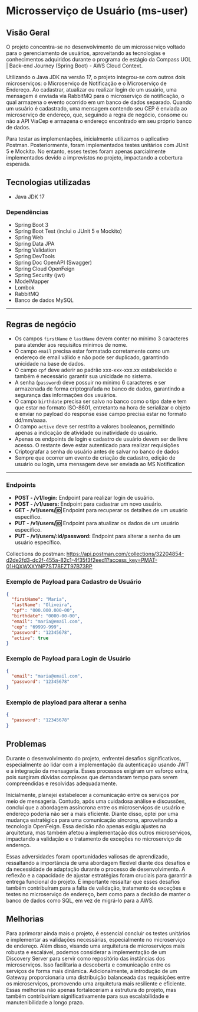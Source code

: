 # Microsserviço de Usuário (ms-user)
## Visão Geral

O projeto concentra-se no desenvolvimento de um microsserviço voltado para o gerenciamento de usuários, aproveitando as tecnologias e conhecimentos adquiridos durante o programa de estágio da Compass UOL | Back-end Journey (Spring Boot) - AWS Cloud Context.

Utilizando o Java JDK na versão 17, o projeto integrou-se com outros dois microserviços: o Microserviço de Notificação e o Microserviço de Endereço. Ao cadastrar, atualizar ou realizar login de um usuário, uma mensagem é enviada via RabbitMQ para o microserviço de notificação, o qual armazena o evento ocorrido em um banco de dados separado. Quando um usuário é cadastrado, uma mensagem contendo seu CEP é enviada ao microserviço de endereço, que, seguindo a regra de negócio, consome ou não a API ViaCep e armazena o endereço encontrado em seu próprio banco de dados.

Para testar as implementações, inicialmente utilizamos o aplicativo Postman. Posteriormente, foram implementados testes unitários com JUnit 5 e Mockito. No entanto, esses testes foram apenas parcialmente implementados devido a imprevistos no projeto, impactando a cobertura esperada.

## Tecnologias utilizadas
- Java JDK 17

### Dependências
- Spring Boot 3
- Spring Boot Test (inclui o JUnit 5 e Mockito)
- Spring Web
- Spring Data JPA
- Spring Validation
- Spring DevTools
- Spring Doc OpenAPI (Swagger)
- Spring Cloud OpenFeign
- Spring Security (jwt)
- ModelMapper
- Lombok
- RabbitMQ
- Banco de dados MySQL

---
## Regras de negócio 
- Os campos `firstName` e `lastName` devem conter no mínimo 3 caracteres para atender aos requisitos mínimos de nome.
- O campo `email` precisa estar formatado corretamente como um endereço de email válido e não pode ser duplicado, garantindo unicidade na base de dados.
- O campo `cpf` deve aderir ao padrão xxx-xxx-xxx.xx estabelecido e também é necessário garantir sua unicidade no sistema.
- A senha (`password`) deve possuir no mínimo 6 caracteres e ser armazenada de forma criptografada no banco de dados, garantindo a segurança das informações dos usuários.
- O campo `birthdate` precisa ser salvo no banco como o tipo date e tem que estar no formato ISO-8601, entretanto na hora de serializar o objeto e enviar no payload do response esse campo precisa estar no formato dd/mm/aaaa.
- O campo `active` deve ser restrito a valores booleanos, permitindo apenas a indicação de atividade ou inatividade do usuário.
- Apenas os endpoints de login e cadastro de usuário devem ser de livre acesso. O restante deve estar autenticado para realizar requisições
- Criptografar a senha do usuário antes de salvar no banco de dados
- Sempre que ocorrer um evento de criação de cadastro, edição de usuário ou login, uma mensagem deve ser enviada ao MS Notification
---
### Endpoints
- **POST - /v1/login:** Endpoint para realizar login de usuário.
- **POST - /v1/users:** Endpoint para cadastrar um novo usuário.
- **GET - /v1/users/:id:** Endpoint para recuperar os detalhes de um usuário específico.
- **PUT - /v1/users/:id:** Endpoint para atualizar os dados de um usuário específico.
- **PUT - /v1/users/:id/password:** Endpoint para alterar a senha de um usuário específico.

Collections do postman: https://api.postman.com/collections/32204854-d2de2fd3-dc2f-455a-82c1-4f35f3f2eed1?access_key=PMAT-01HQXWXXYNP7ST78EZT97B73RP

### Exemplo de Payload para Cadastro de Usuário

```json
{
  "firstName": "Maria",
  "lastName": "Oliveira",
  "cpf": "000.000.000-00",
  "birthdate": "0000-00-00",
  "email": "maria@email.com",
  "cep": "69999-999",
  "password": "12345678",
  "active": true
}
````

### Exemplo de Payload para Login de Usuário

```json
{
  "email": "maria@email.com",
  "password": "12345678"
}
````
### Exemplo de playload para alterar a senha

```json
{
  "password": "12345678"
}
````

## Problemas


Durante o desenvolvimento do projeto, enfrentei desafios significativos, especialmente ao lidar com a implementação da autenticação usando JWT e a integração da mensageria. Esses processos exigiram um esforço extra, pois surgiram dúvidas complexas que demandaram tempo para serem compreendidas e resolvidas adequadamente.

Inicialmente, planejei estabelecer a comunicação entre os serviços por meio de mensageria. Contudo, após uma cuidadosa análise e discussões, concluí que a abordagem assíncrona entre os microserviços de usuário e endereço poderia não ser a mais eficiente. Diante disso, optei por uma mudança estratégica para uma comunicação síncrona, aproveitando a tecnologia OpenFeign. Essa decisão não apenas exigiu ajustes na arquitetura, mas também afetou a implementação dos outros microserviços, impactando a validação e o tratamento de exceções no microserviço de endereço.

Essas adversidades foram oportunidades valiosas de aprendizado, ressaltando a importância de uma abordagem flexível diante dos desafios e da necessidade de adaptação durante o processo de desenvolvimento. A reflexão e a capacidade de ajustar estratégias foram cruciais para garantir a entrega funcional do projeto. É importante ressaltar que esses desafios também contribuíram para a falta de validação, tratamento de exceções e testes no microserviço de endereço, bem como para a decisão de manter o banco de dados como SQL, em vez de migrá-lo para a AWS.

## Melhorias

Para aprimorar ainda mais o projeto, é essencial concluir os testes unitários e implementar as validações necessárias, especialmente no microserviço de endereço. Além disso, visando uma arquitetura de microserviços mais robusta e escalável, podemos considerar a implementação de um Discovery Server para servir como repositório das instâncias dos microserviços. Isso facilitaria a descoberta e comunicação entre os serviços de forma mais dinâmica. Adicionalmente, a introdução de um Gateway proporcionaria uma distribuição balanceada das requisições entre os microserviços, promovendo uma arquitetura mais resiliente e eficiente. Essas melhorias não apenas fortaleceriam a estrutura do projeto, mas também contribuiriam significativamente para sua escalabilidade e manutenibilidade a longo prazo.




